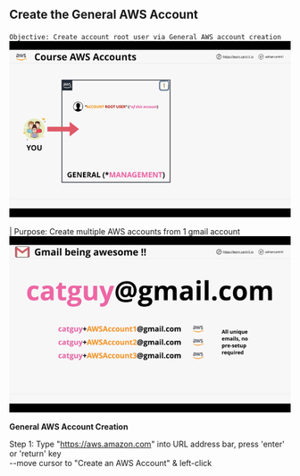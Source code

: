 ## Create the General AWS Account
`Objective: Create account root user via General AWS account creation`
![Demo Objective](https://github.com/lc-eu2cloud/POC-Projects/blob/main/cantrill/course_projects/SAP-C01/mini/Course-AWS-Accounts/Course_Accounts/General/Create_Account/Diagrams/demo_objective.png)

| Purpose: Create multiple AWS accounts from 1 gmail account  
  ![Gmail trick](https://github.com/lc-eu2cloud/POC-Projects/blob/main/cantrill/course_projects/SAP-C01/mini/Course-AWS-Accounts/Course_Accounts/General/Create_Account/Diagrams/gmail_trick.png)  

**General AWS Account Creation** 

Step 1: Type "https://aws.amazon.com" into URL address bar, press 'enter' or 'return' key  
   --move cursor to "Create an AWS Account" & left-click 




